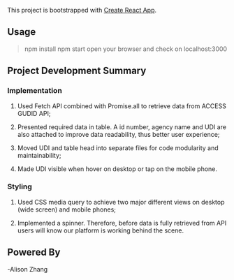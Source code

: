 This project is bootstrapped with [Create React App](https://github.com/facebookincubator/create-react-app).

## Usage
>npm install
>npm start
>open your browser and check on localhost:3000

## Project Development Summary

### Implementation
1. Used Fetch API combined with Promise.all to retrieve data from ACCESS GUDID API;

2. Presented required data in table. A id number, agency name and UDI are also attached to improve data readability, thus better user experience;

3. Moved UDI and table head into separate files for code modularity and maintainability;

4. Made UDI visible when hover on desktop or tap on the mobile phone.

### Styling
1. Used CSS media query to achieve two major different views on desktop (wide screen) and mobile phones;

2. Implemented a spinner. Therefore, before data is fully retrieved from API users will know our platform is working behind the scene.

## Powered By
 -Alison Zhang

